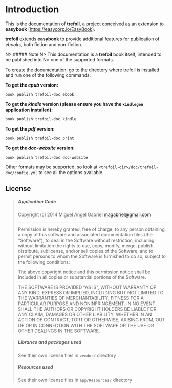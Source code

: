 Introduction
============

This is the documentation of **trefoil**, a project conceived as an extension
to **easybook** (<https://easycorp.io/EasyBook>). 

**trefoil** extends **easybook** to provide additional features for publication
of *ebooks*, both fiction and non-fiction.

N> ##### Note
N> This documentation is a **trefoil** book itself, intended to be published into
N> one of the supported formats. 

To create the documentation, go to the directory where trefoil is installed and run 
one of the following commands:

**To get the *epub* version:**
 
~~~.bash
book publish trefoil-doc ebook 
~~~

**To get the *kindle* version (please ensure you have the `kindlegen` application 
installed):**
 
~~~.bash
book publish trefoil-doc kindle
~~~

**To get the *pdf* version:**
 
~~~.bash
book publish trefoil-doc print
~~~

**To get the *doc-website* version:**
 
~~~.bash
book publish trefoil-doc doc-website
~~~

Other formats may be supported, so look at 
`<trefoil-dir>/doc/trefoil-doc/config.yml` to see all the options available.

## License

> ##### Application Code
> 
> Copyright (c) 2014 Miguel Angel Gabriel <magabriel@gmail.com>
> 
> - - -
> 
> Permission is hereby granted, free of charge, to any person obtaining a copy of
> this software and associated documentation files (the "Software"), to deal in
> the Software without restriction, including without limitation the rights to
> use, copy, modify, merge, publish, distribute, sublicense, and/or sell copies
> of the Software, and to permit persons to whom the Software is furnished to do
> so, subject to the following conditions:
> 
> The above copyright notice and this permission notice shall be included in all
> copies or substantial portions of the Software.
> 
> THE SOFTWARE IS PROVIDED "AS IS", WITHOUT WARRANTY OF ANY KIND, EXPRESS OR
> IMPLIED, INCLUDING BUT NOT LIMITED TO THE WARRANTIES OF MERCHANTABILITY,
> FITNESS FOR A PARTICULAR PURPOSE AND NONINFRINGEMENT. IN NO EVENT SHALL THE
> AUTHORS OR COPYRIGHT HOLDERS BE LIABLE FOR ANY CLAIM, DAMAGES OR OTHER
> LIABILITY, WHETHER IN AN ACTION OF CONTRACT, TORT OR OTHERWISE, ARISING FROM,
> OUT OF OR IN CONNECTION WITH THE SOFTWARE OR THE USE OR OTHER DEALINGS IN THE
> SOFTWARE.

> ##### Libraries and packages used ##
> 
> See their own license files in `vendor/` directory
>
> ##### Resources used ##
>
> See their own license files in `app/Resources/` directory
